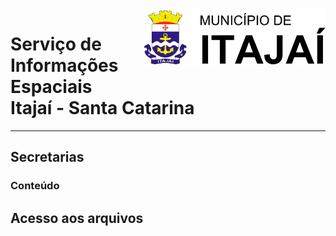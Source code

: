 <img  src="assets/images/BRASAO.svg"  alt="Brasão Itajaí-SC"  title="Itajaí-SC"  align="right"  height="90"  />

# Serviço de Informações Espaciais<br/>Itajaí - Santa Catarina
---

## Secretarias
### Conteúdo
## Acesso aos arquivos
